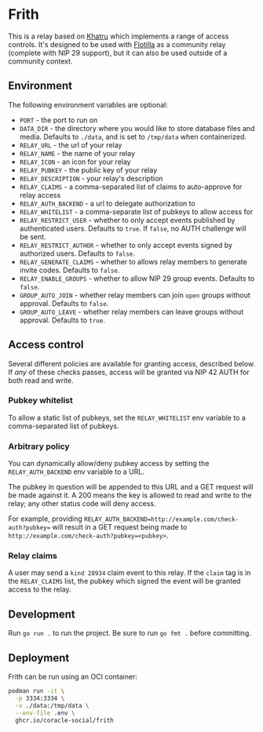 # Frith

This is a relay based on [Khatru](https://github.com/fiatjaf/khatru) which implements a range of access controls. It's designed to be used with [Flotilla](https://flotilla.social) as a community relay (complete with NIP 29 support), but it can also be used outside of a community context.

## Environment

The following environment variables are optional:

- `PORT` - the port to run on
- `DATA_DIR` - the directory where you would like to store database files and media. Defaults to `./data`, and is set to `/tmp/data` when containerized.
- `RELAY_URL` - the url of your relay
- `RELAY_NAME` - the name of your relay
- `RELAY_ICON` - an icon for your relay
- `RELAY_PUBKEY` - the public key of your relay
- `RELAY_DESCRIPTION` - your relay's description
- `RELAY_CLAIMS` - a comma-separated list of claims to auto-approve for relay access
- `RELAY_AUTH_BACKEND` - a url to delegate authorization to
- `RELAY_WHITELIST` - a comma-separate list of pubkeys to allow access for
- `RELAY_RESTRICT_USER` - whether to only accept events published by authenticated users. Defaults to `true`. If `false`, no AUTH challenge will be sent.
- `RELAY_RESTRICT_AUTHOR` - whether to only accept events signed by authorized users. Defaults to `false`.
- `RELAY_GENERATE_CLAIMS` - whether to allows relay members to generate invite codes. Defaults to `false`.
- `RELAY_ENABLE_GROUPS` - whether to allow NIP 29 group events. Defaults to `false`.
- `GROUP_AUTO_JOIN` - whether relay members can join `open` groups without approval. Defaults to `false`.
- `GROUP_AUTO_LEAVE` - whether relay members can leave groups without approval. Defaults to `true`.

## Access control

Several different policies are available for granting access, described below. If _any_ of these checks passes, access will be granted via NIP 42 AUTH for both read and write.

### Pubkey whitelist

To allow a static list of pubkeys, set the `RELAY_WHITELIST` env variable to a comma-separated list of pubkeys.

### Arbitrary policy

You can dynamically allow/deny pubkey access by setting the `RELAY_AUTH_BACKEND` env variable to a URL.

The pubkey in question will be appended to this URL and a GET request will be made against it. A 200 means the key is allowed to read and write to the relay; any other status code will deny access.

For example, providing `RELAY_AUTH_BACKEND=http://example.com/check-auth?pubkey=` will result in a GET request being made to `http://example.com/check-auth?pubkey=<pubkey>`.

### Relay claims

A user may send a `kind 28934` claim event to this relay. If the `claim` tag is in the `RELAY_CLAIMS` list, the pubkey which signed the event will be granted access to the relay.

## Development

Run `go run .` to run the project. Be sure to run `go fmt .` before committing.

## Deployment

Frith can be run using an OCI container:

```sh
podman run -it \
  -p 3334:3334 \
  -v ./data:/tmp/data \
  --env-file .env \
  ghcr.io/coracle-social/frith
```
